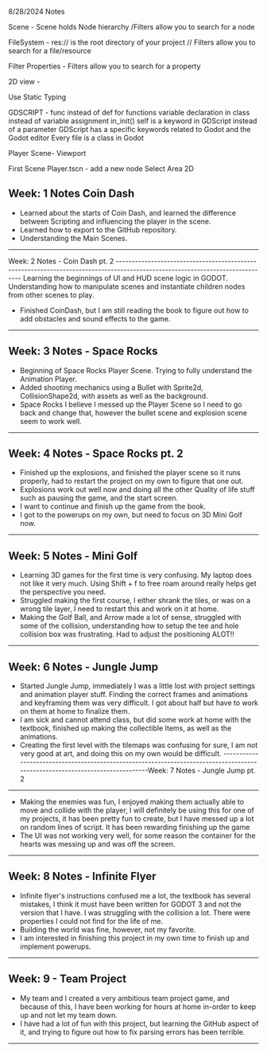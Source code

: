 8/28/2024 Notes

Scene - Scene holds Node hierarchy /Filters allow you to search for a node

FileSystem - res:// is the root directory of your project // Filters allow you to search for a file/resource

Filter Properties - Filters allow you to search for a property


2D view - 

Use Static Typing

GDSCRIPT
	- func instead of def for functions
	variable declaration in class instead of variable assignment in_init()
	self is a keyword in GDScript instead of a parameter
	GDScript has a specific keywords related to Godot and the Godot editor
	Every file is a class in Godot

Player Scene-
	Viewport
	
First Scene
	Player.tscn
		- add a new node
		Select Area 2D

Week: 1 Notes Coin Dash
-----------------------------------------------------------------------------------------------------------------------------
- Learned about the starts of Coin Dash, and learned the difference between Scripting and influencing the player in the scene.
- Learned how to export to the GitHub repository.
- Understanding the Main Scenes.
-----------------------------------------------------------------------------------------------------------------------------
Week: 2 Notes - Coin Dash pt. 2
------------------------------------------------------------------------------------------------------------------------------ Learning the beginnings of UI and HUD scene logic in GODOT. Understanding how to manipulate scenes and instantiate children nodes from other scenes to play.
- Finished CoinDash, but I am still reading the book to figure out how to add obstacles and sound effects to the game.
-----------------------------------------------------------------------------------------------------------------------------
Week: 3 Notes - Space Rocks
-----------------------------------------------------------------------------------------------------------------------------
- Beginning of Space Rocks Player Scene. Trying to fully understand the Animation Player.
- Added shooting mechanics using a Bullet with Sprite2d, CollisionShape2d, with assets as well as the background.
- Space Rocks I believe I messed up the Player Scene so I need to go back and change that, however the bullet scene and explosion scene seem to work well.
-----------------------------------------------------------------------------------------------------------------------------
 Week: 4 Notes - Space Rocks pt. 2
 ----------------------------------------------------------------------------------------------------------------------------
- Finished up the explosions, and finished the player scene so it runs properly, had to restart the project on my own to figure that one out.
- Explosions work out well now and doing all the other Quality of life stuff such as pausing the game, and the start screen.
- I want to continue and finish up the game from the book.
- I got to the powerups on my own, but need to focus on 3D Mini Golf now.
-----------------------------------------------------------------------------------------------------------------------------
Week: 5 Notes - Mini Golf
-----------------------------------------------------------------------------------------------------------------------------
- Learning 3D games for the first time is very confusing. My laptop does not like it very much. Using Shift + f to free roam around really helps get the perspective you need.
- Struggled making the first course, I either shrank the tiles, or was on a wrong tile layer, I need to restart this and work on it at home.
- Making the Golf Ball, and Arrow made a lot of sense, struggled with some of the collision, understanding how to setup the tee and hole collision box was frustrating. Had to adjust the positioning ALOT!!
-----------------------------------------------------------------------------------------------------------------------------
Week: 6 Notes - Jungle Jump
-----------------------------------------------------------------------------------------------------------------------------
- Started Jungle Jump, immediately I was a little lost with project settings and animation player stuff. Finding the correct frames and animations and keyframing them was very difficult. I got about half but have to work on them at home to finalize them.
- I am sick and cannot attend class, but did some work at home with the textbook, finished up making the collectible Items, as well as the animations.
- Creating the first level with the tilemaps was confusing for sure, I am not very good at art, and doing this on my own would be difficult.
-----------------------------------------------------------------------------------------------------------------------------Week: 7 Notes - Jungle Jump pt. 2
-----------------------------------------------------------------------------------------------------------------------------
- Making the enemies was fun, I enjoyed making them actually able to move and collide with the player, I will definitely be using this for one of my projects, it has been pretty fun to create, but I have messed up a lot on random lines of script. It has been rewarding finishing up the game
- The UI was not working very well, for some reason the container for the hearts was messing up and was off the screen.
-----------------------------------------------------------------------------------------------------------------------------
Week: 8 Notes - Infinite Flyer
-----------------------------------------------------------------------------------------------------------------------------
- Infinite flyer's instructions confused me a lot, the textbook has several mistakes, I think it must have been written for GODOT 3 and not the version that I have. I was struggling with the collision a lot. There were properties I could not find for the life of me.
- Building the world was fine, however, not my favorite.
- I am interested in finishing this project in my own time to finish up and implement powerups.
-----------------------------------------------------------------------------------------------------------------------------
Week: 9 - Team Project
-----------------------------------------------------------------------------------------------------------------------------
- My team and I created a very ambitious team project game, and because of this, I have been working for hours at home in-order to keep up and not let my team down.
- I have had a lot of fun with this project, but learning the GitHub aspect of it, and trying to figure out how to fix parsing errors has been terrible.
-----------------------------------------------------------------------------------------------------------------------------
